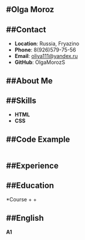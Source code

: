 #Olga Moroz
---
##Contact
---
* **Location**: Russia, Fryazino
* **Phone**: 8(926)579-75-56
* **Email**: oliya111@yandex.ru
* **GitHub**: OlgaMorozS

##About Me
---

##Skills
---
* **HTML**
* **CSS**

##Code Example
---
```

```

##Experience
---

##Education
---
*Course
	+
	+

##English
---
**A1**